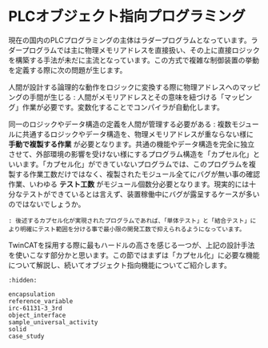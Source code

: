 # PLCオブジェクト指向プログラミング

現在の国内のPLCプログラミングの主体はラダープログラムとなっています。ラダープログラムでは主に物理メモリアドレスを直接扱い、その上に直接ロジックを構築する手法が未だに主流となっています。この方式で複雑な制御装置の挙動を定義する際に次の問題が生じます。

人間が設計する論理的な動作をロジックに変換する際に物理アドレスへのマッピングの手間が生じる
    : 人間がメモリアドレスとその意味を紐づける「マッピング」作業が必要です。変数化することでコンパイラが自動化します。

同一のロジックやデータ構造の定義を人間が管理する必要がある
    : 複数モジュールに共通するロジックやデータ構造を、物理メモリアドレスが重ならない様に **手動で複製する作業** が必要となります。共通の機能やデータ構造を完全に独立させて、外部環境の影響を受けない様にするプログラム構造を「カプセル化」といいます。「カプセル化」ができていないプログラムでは、このプログラムを複製する作業工数だけではなく、複製されたモジュール全てにバグが無い事の確認作業、いわゆる **テスト工数** がモジュール個数分必要となります。現実的には十分なテストができているとは言えず、装置稼働中にバグが露呈するケースが多いのではないでしょうか。
    
    : 後述するカプセル化が実現されたプログラムであれば、「単体テスト」と「結合テスト」により明確にテスト範囲を分ける事で最小限の開発工数で抑えられるようになっています。


TwinCATを採用する際に最もハードルの高さを感じる一つが、上記の設計手法を使いこなす部分かと思います。この節ではまずは「カプセル化」に必要な機能について解説し、続いてオブジェクト指向機能についてご紹介します。

```{toctree}
:hidden:

encapsulation
reference_variable
irc-61131-3_3rd
object_interface
sample_universal_activity
solid
case_study
```